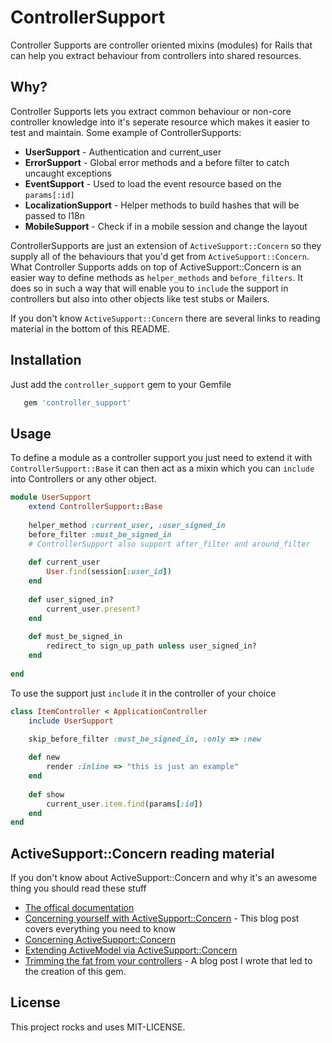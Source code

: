 # ControllerSupport

Controller Supports are controller oriented mixins (modules) for Rails that can help you extract behaviour from controllers into shared resources.

## Why?
Controller Supports lets you extract common behaviour or non-core controller knowledge into it's seperate resource which makes it easier to test and maintain.
Some example of ControllerSupports:

* **UserSupport** - Authentication and current_user
* **ErrorSupport** - Global error methods and a before filter to catch uncaught exceptions
* **EventSupport** - Used to load the event resource based on the `params[:id]`
* **LocalizationSupport** - Helper methods to build hashes that will be passed to I18n
* **MobileSupport** - Check if in a mobile session and change the layout

ControllerSupports are just an extension of `ActiveSupport::Concern` so they supply all of the behaviours that you'd get from `ActiveSupport::Concern`.  
What Controller Supports adds on top of ActiveSupport::Concern is an easier way to define methods as `helper_methods` and `before_filters`. It does so in such a way that will enable you to `include` the support in controllers but also into other objects like test stubs or Mailers.

If you don't know `ActiveSupport::Concern` there are several links to reading material in the bottom of this README.
 
 
## Installation
 Just add the `controller_support` gem to your Gemfile
 
 ```ruby
 	gem 'controller_support'
 ```
 
## Usage

To define a module as a controller support you just need to extend it with `ControllerSupport::Base` it can then act as a mixin which you can `include` into Controllers or any other object.

```ruby
module UserSupport
	extend ControllerSupport::Base
	
	helper_method :current_user, :user_signed_in
	before_filter :must_be_signed_in
	# ControllerSupport also support after_filter and around_filter
	
	def current_user
		User.find(session[:user_id])
	end
	
	def user_signed_in?
		current_user.present?
	end
	
	def must_be_signed_in
		redirect_to sign_up_path unless user_signed_in?
	end
	
end
```

To use the support just `include` it in the controller of your choice

```ruby
class ItemController < ApplicationController
	include UserSupport
	
	skip_before_filter :must_be_signed_in, :only => :new

	def new
		render :inline => "this is just an example"
	end	
	
	def show
		current_user.item.find(params[:id])
	end
end
```
## ActiveSupport::Concern reading material

If you don't know about ActiveSupport::Concern and why it's an awesome thing you should read these stuff

* [The offical documentation](http://api.rubyonrails.org/classes/ActiveSupport/Concern.html)
* [Concerning yourself with ActiveSupport::Concern](http://www.fakingfantastic.com/2010/09/20/concerning-yourself-with-active-support-concern/) - This blog post covers everything you need to know
* [Concerning ActiveSupport::Concern](http://opensoul.org/blog/archives/2011/02/07/concerning-activesupportconcern/)
* [Extending ActiveModel via ActiveSupport::Concern](http://chris-schmitz.com/extending-activemodel-via-activesupportconcern/)
* [Trimming the fat from your controllers](http://notninjas.com/2012/12/03/trimming-the-fat-from-your-controllers/) - A blog post I wrote that led to the creation of this gem.

 
## License

This project rocks and uses MIT-LICENSE.